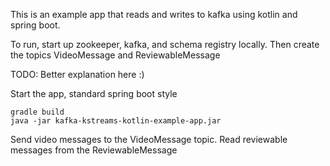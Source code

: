 This is an example app that reads and writes to kafka using kotlin and spring boot.

To run, start up zookeeper, kafka, and schema registry locally. Then create the topics VideoMessage and ReviewableMessage

TODO: Better explanation here :)

Start the app, standard spring boot style

```
gradle build
java -jar kafka-kstreams-kotlin-example-app.jar
```

Send video messages to the VideoMessage topic. Read reviewable messages from the ReviewableMessage






